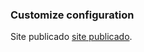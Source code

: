 ### Customize configuration
Site publicado [site publicado](https://teste-cupomnomia.netlify.app/).
